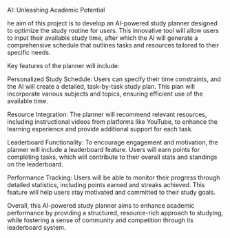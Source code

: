AI: Unleashing Academic Potential

he aim of this project is to develop an AI-powered study planner designed to optimize the study routine for users. This innovative tool will allow users to input their available study time, after which the AI will generate a comprehensive schedule that outlines tasks and resources tailored to their specific needs.

Key features of the planner will include:

Personalized Study Schedule: Users can specify their time constraints, and the AI will create a detailed, task-by-task study plan. This plan will incorporate various subjects and topics, ensuring efficient use of the available time.

Resource Integration: The planner will recommend relevant resources, including instructional videos from platforms like YouTube, to enhance the learning experience and provide additional support for each task.

Leaderboard Functionality: To encourage engagement and motivation, the planner will include a leaderboard feature. Users will earn points for completing tasks, which will contribute to their overall stats and standings on the leaderboard.

Performance Tracking: Users will be able to monitor their progress through detailed statistics, including points earned and streaks achieved. This feature will help users stay motivated and committed to their study goals.

Overall, this AI-powered study planner aims to enhance academic performance by providing a structured, resource-rich approach to studying, while fostering a sense of community and competition through its leaderboard system.

